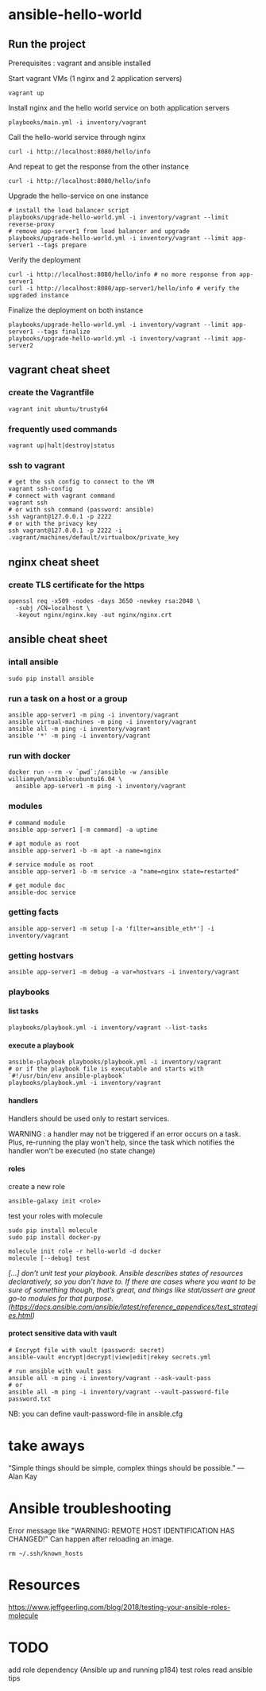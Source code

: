 # ansible-hello-world

## Run the project

Prerequisites : vagrant and ansible installed
    
Start vagrant VMs (1 nginx and 2 application servers)

    vagrant up
    
Install nginx and the hello world service on both application servers

    playbooks/main.yml -i inventory/vagrant
    
Call the hello-world service through nginx

    curl -i http://localhost:8080/hello/info
    
And repeat to get the response from the other instance

    curl -i http://localhost:8080/hello/info
    
    
Upgrade the hello-service on one instance

    # install the load balancer script
    playbooks/upgrade-hello-world.yml -i inventory/vagrant --limit reverse-proxy
    # remove app-server1 from load balancer and upgrade
    playbooks/upgrade-hello-world.yml -i inventory/vagrant --limit app-server1 --tags prepare

Verify the deployment

    curl -i http://localhost:8080/hello/info # no more response from app-server1
    curl -i http://localhost:8080/app-server1/hello/info # verify the upgraded instance

Finalize the deployment on both instance

    playbooks/upgrade-hello-world.yml -i inventory/vagrant --limit app-server1 --tags finalize
    playbooks/upgrade-hello-world.yml -i inventory/vagrant --limit app-server2


## vagrant cheat sheet

### create the Vagrantfile
    
    vagrant init ubuntu/trusty64
    
### frequently used commands
    
    vagrant up|halt|destroy|status
    
### ssh to vagrant
    
    # get the ssh config to connect to the VM
    vagrant ssh-config
    # connect with vagrant command
    vagrant ssh
    # or with ssh command (password: ansible)
    ssh vagrant@127.0.0.1 -p 2222
    # or with the privacy key
    ssh vagrant@127.0.0.1 -p 2222 -i .vagrant/machines/default/virtualbox/private_key


## nginx cheat sheet

### create TLS certificate for the https
    openssl req -x509 -nodes -days 3650 -newkey rsa:2048 \
      -subj /CN=localhost \
      -keyout nginx/nginx.key -out nginx/nginx.crt

## ansible cheat sheet

### intall ansible

    sudo pip install ansible
    
    
    
### run a task on a host or a group

    ansible app-server1 -m ping -i inventory/vagrant
    ansible virtual-machines -m ping -i inventory/vagrant
    ansible all -m ping -i inventory/vagrant
    ansible '*' -m ping -i inventory/vagrant
    
### run with docker

    docker run --rm -v `pwd`:/ansible -w /ansible williamyeh/ansible:ubuntu16.04 \
      ansible app-server1 -m ping -i inventory/vagrant

### modules

    # command module
    ansible app-server1 [-m command] -a uptime
    
    # apt module as root
    ansible app-server1 -b -m apt -a name=nginx
    
    # service module as root
    ansible app-server1 -b -m service -a "name=nginx state=restarted"
    
    # get module doc
    ansible-doc service

### getting facts

    ansible app-server1 -m setup [-a 'filter=ansible_eth*'] -i inventory/vagrant

### getting hostvars

    ansible app-server1 -m debug -a var=hostvars -i inventory/vagrant


### playbooks

#### list tasks
    playbooks/playbook.yml -i inventory/vagrant --list-tasks

#### execute a playbook
    ansible-playbook playbooks/playbook.yml -i inventory/vagrant
    # or if the playbook file is executable and starts with `#!/usr/bin/env ansible-playbook`
    playbooks/playbook.yml -i inventory/vagrant

#### handlers
    
Handlers should be used only to restart services.

WARNING :
  a handler may not be triggered if an error occurs on a task.
  Plus, re-running the play won't help, since the task which notifies the handler won't be executed (no state change)
  

#### roles

create a new role

    ansible-galaxy init <role>
    
test your roles with molecule

    sudo pip install molecule
    sudo pip install docker-py
    
    molecule init role -r hello-world -d docker
    molecule [--debug] test
    
_[...] don’t unit test your playbook.
Ansible describes states of resources declaratively, so you don’t have to.
If there are cases where you want to be sure of something though, that’s great, and things like stat/assert are great go-to modules for that purpose.
(https://docs.ansible.com/ansible/latest/reference_appendices/test_strategies.html)_

#### protect sensitive data with vault

    # Encrypt file with vault (password: secret)
    ansible-vault encrypt|decrypt|view|edit|rekey secrets.yml
    
    # run ansible with vault pass
    ansible all -m ping -i inventory/vagrant --ask-vault-pass
    # or
    ansible all -m ping -i inventory/vagrant --vault-password-file password.txt
    
NB: you can define vault-password-file in ansible.cfg

# take aways

“Simple things should be simple, complex things should be possible.”
― Alan Kay


# Ansible troubleshooting


Error message like "WARNING: REMOTE HOST IDENTIFICATION HAS CHANGED!"
Can happen after reloading an image.
    
    rm ~/.ssh/known_hosts


# Resources

[Ansible up and running]: http://shop.oreilly.com/product/0636920065500.do

[ansible.cfg file entries]: https://docs.ansible.com/ansible/latest/reference_appendices/config.html

https://www.jeffgeerling.com/blog/2018/testing-your-ansible-roles-molecule

# TODO
 add role dependency (Ansible up and running p184)
 test roles
 read ansible tips
